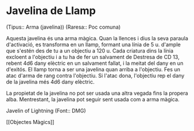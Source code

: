 # Javelina de Llamp

(Tipus:: Arma (javelina)) (Raresa:: Poc comuna)

Aquesta javelina és una arma màgica. Quan la llences i dius la seva paraula d'activació, es transforma en un llamp, formant una línia de 5 u. d'ample que s'estén des de tu a un objectiu a 120 u. Cada criatura dins la línia excloent a l'objectiu i a tu ha de fer un salvament de Destresa de CD 13, rebent 4d6 dany elèctric en un salvament fallat, i la meitat del dany en un d'exitós. El llamp torna a ser una javelina quan arriba a l'objectiu. Fes un atac d'arma de rang contra l'objectiu. Si l'atac dona, l'objectiu rep el dany de la javelina més 4d6 dany elèctric.

La propietat de la javelina no pot ser usada una altra vegada fins la propera alba. Mentrestant, la javelina pot seguir sent usada com a arma màgica.


Javelin of Lightning (Font:: DMG)

[[Objectes Màgics]]